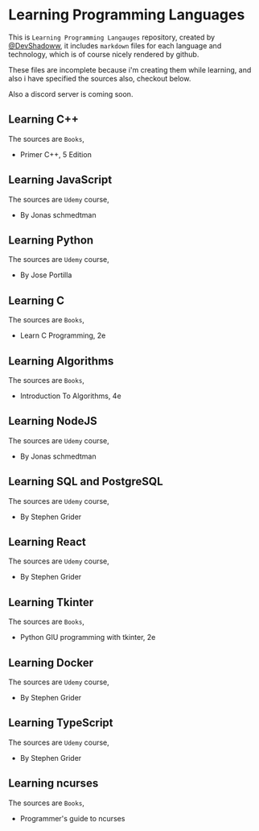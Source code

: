 # Learning Programming Languages

This is `Learning Programming Langauges` repository, created by [@DevShadoww](https://twitter.com/DevShadoww), it includes `markdown` files for each language and technology, which is of course nicely rendered by github.

These files are incomplete because i'm creating them while learning, and also i have specified the sources also, checkout below.

Also a discord server is coming soon.

## Learning C++

The sources are `Books`,

- Primer C++, 5 Edition

## Learning JavaScript

The sources are `Udemy` course,

- By Jonas schmedtman

## Learning Python

The sources are `Udemy` course,

- By Jose Portilla

## Learning C

The sources are `Books`,

- Learn C Programming, 2e

## Learning Algorithms

The sources are `Books`,

- Introduction To Algorithms, 4e

## Learning NodeJS

The sources are `Udemy` course,

- By Jonas schmedtman

## Learning SQL and PostgreSQL

The sources are `Udemy` course,

- By Stephen Grider

## Learning React

The sources are `Udemy` course,

- By Stephen Grider

## Learning Tkinter

The sources are `Books`,

- Python GIU programming with tkinter, 2e

## Learning Docker

The sources are `Udemy` course,

- By Stephen Grider

## Learning TypeScript

The sources are `Udemy` course,

- By Stephen Grider

## Learning ncurses

The sources are `Books`,

- Programmer's guide to ncurses
